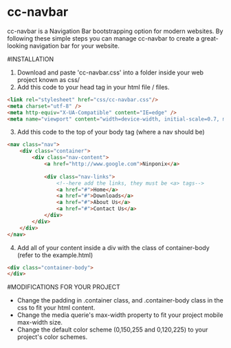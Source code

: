 # cc-navbar
cc-navbar is a Navigation Bar bootstrapping option for modern websites. By following these simple steps you can manage cc-navbar to create a great-looking navigation bar for your website.

#INSTALLATION
1. Download and paste 'cc-navbar.css' into a folder inside your web project known as css/
2. Add this code to your head tag in your html file / files.
```html
<link rel="stylesheet" href="css/cc-navbar.css"/>
<meta charset="utf-8" />
<meta http-equiv="X-UA-Compatible" content="IE=edge" />
<meta name="viewport" content="width=device-width, initial-scale=0.7, maximum-scale=1.0, user-scalable=no" />
```
3. Add this code to the top of your body tag (where a nav should be)
```html
<nav class="nav">
	<div class="container">
		<div class="nav-content">
			<a href="http://www.google.com">Ninponix</a>
			
			<div class="nav-links">
				<!--here add the links, they must be <a> tags-->
				<a href="#">Home</a>
				<a href="#">Downloads</a>
				<a href="#">About Us</a>
				<a href="#">Contact Us</a>
			</div>
		</div>
	</div>
</nav>
```
4. Add all of your content inside a div with the class of container-body (refer to the example.html)
```html
<div class="container-body">
</div>
```

#MODIFICATIONS FOR YOUR PROJECT

* Change the padding in .container class, and .container-body class in the css to fit your html content.
* Change the media querie's max-width property to fit your project mobile max-width size.
* Change the default color scheme (0,150,255 and 0,120,225) to your project's color schemes.
